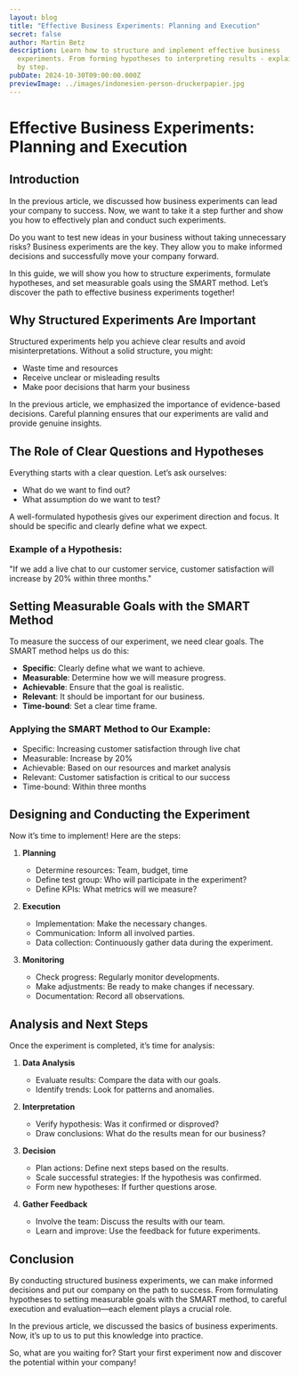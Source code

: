 ```yaml
---
layout: blog
title: "Effective Business Experiments: Planning and Execution"
secret: false
author: Martin Betz
description: Learn how to structure and implement effective business
  experiments. From forming hypotheses to interpreting results - explained step
  by step.
pubDate: 2024-10-30T09:00:00.000Z
previewImage: ../images/indonesien-person-druckerpapier.jpg
---
```

# Effective Business Experiments: Planning and Execution

## Introduction
In the previous article, we discussed how business experiments can lead your company to success. Now, we want to take it a step further and show you how to effectively plan and conduct such experiments.

Do you want to test new ideas in your business without taking unnecessary risks? Business experiments are the key. They allow you to make informed decisions and successfully move your company forward.

In this guide, we will show you how to structure experiments, formulate hypotheses, and set measurable goals using the SMART method. Let’s discover the path to effective business experiments together!

## Why Structured Experiments Are Important
Structured experiments help you achieve clear results and avoid misinterpretations. Without a solid structure, you might:

- Waste time and resources
- Receive unclear or misleading results
- Make poor decisions that harm your business

In the previous article, we emphasized the importance of evidence-based decisions. Careful planning ensures that our experiments are valid and provide genuine insights.

## The Role of Clear Questions and Hypotheses
Everything starts with a clear question. Let’s ask ourselves:

- What do we want to find out?
- What assumption do we want to test?

A well-formulated hypothesis gives our experiment direction and focus. It should be specific and clearly define what we expect.

### Example of a Hypothesis:
"If we add a live chat to our customer service, customer satisfaction will increase by 20% within three months."

## Setting Measurable Goals with the SMART Method
To measure the success of our experiment, we need clear goals. The SMART method helps us do this:

- **Specific**: Clearly define what we want to achieve.
- **Measurable**: Determine how we will measure progress.
- **Achievable**: Ensure that the goal is realistic.
- **Relevant**: It should be important for our business.
- **Time-bound**: Set a clear time frame.

### Applying the SMART Method to Our Example:
- Specific: Increasing customer satisfaction through live chat
- Measurable: Increase by 20%
- Achievable: Based on our resources and market analysis
- Relevant: Customer satisfaction is critical to our success
- Time-bound: Within three months

## Designing and Conducting the Experiment
Now it’s time to implement! Here are the steps:

1. **Planning**
   - Determine resources: Team, budget, time
   - Define test group: Who will participate in the experiment?
   - Define KPIs: What metrics will we measure?

2. **Execution**
   - Implementation: Make the necessary changes.
   - Communication: Inform all involved parties.
   - Data collection: Continuously gather data during the experiment.

3. **Monitoring**
   - Check progress: Regularly monitor developments.
   - Make adjustments: Be ready to make changes if necessary.
   - Documentation: Record all observations.

## Analysis and Next Steps
Once the experiment is completed, it’s time for analysis:

1. **Data Analysis**
   - Evaluate results: Compare the data with our goals.
   - Identify trends: Look for patterns and anomalies.

2. **Interpretation**
   - Verify hypothesis: Was it confirmed or disproved?
   - Draw conclusions: What do the results mean for our business?

3. **Decision**
   - Plan actions: Define next steps based on the results.
   - Scale successful strategies: If the hypothesis was confirmed.
   - Form new hypotheses: If further questions arose.

4. **Gather Feedback**
   - Involve the team: Discuss the results with our team.
   - Learn and improve: Use the feedback for future experiments.

## Conclusion
By conducting structured business experiments, we can make informed decisions and put our company on the path to success. From formulating hypotheses to setting measurable goals with the SMART method, to careful execution and evaluation—each element plays a crucial role.

In the previous article, we discussed the basics of business experiments. Now, it’s up to us to put this knowledge into practice.

So, what are you waiting for? Start your first experiment now and discover the potential within your company!
